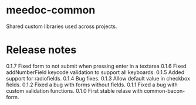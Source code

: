 meedoc-common
=============

Shared custom libraries used across projects.

Release notes
=============
0.1.7 Fixed form to not submit when pressing enter in a textarea
0.1.6 Fixed addNumberField keycode validation to support all keyboards.
0.1.5 Added support for radiofields.
0.1.4 Bug fixes.
0.1.3 Allow default value in checkbox fields.
0.1.2 Fixed a bug with forms without fields.
0.1.1 Fixed a bug with custom validation functions.
0.1.0 First stable relase with common-bacon-form.
